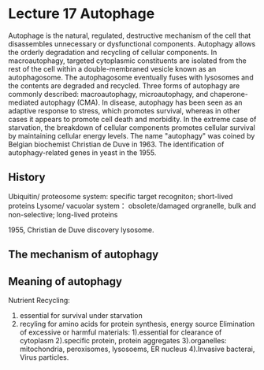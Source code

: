# Lecture 17 Autophage
Autophage is the natural, regulated, destructive mechanism of the cell that
disassembles unnecessary or dysfunctional components. Autophagy allows the
orderly degradation and recycling of cellular components. In macroautophagy,
targeted cytoplasmic constituents are isolated from the rest of the cell within
a double-membraned vesicle known as an autophagosome. The autophagosome
eventually fuses with lysosomes and the contents are degraded and recycled. Three
forms of autophagy are commonly described: macroautophagy, microautophagy, and
chaperone-mediated autophagy (CMA). In disease, autophagy has been seen
as an adaptive response to stress, which promotes survival, whereas in
other cases it appears to promote cell death and morbidity. In the extreme
case of starvation, the breakdown of cellular components promotes cellular
survival by maintaining cellular energy levels. The name "autophagy" was
coined by Belgian biochemist Christian de Duve in 1963. The identification
of autophagy-related genes in yeast in the 1955.

## History

Ubiquitin/ proteosome system:
        specific target recogniton; short-lived proteins
Lysome/ vacuolar system：
        obsolete/damaged orgranelle, bulk and non-selective; long-lived proteins

1955, Christian de Duve discovery lysosome.

## The mechanism of autophagy

## Meaning of autophagy
Nutrient Recycling:
  1) essential for survival under starvation
  2) recyling for amino acids for protein synthesis, energy source
Elimination of excessive or harmful materials:
  1).essential for clearance of cytoplasm
  2).specific protein, protein aggregates
  3).organelles: mitochondria, peroxisomes, lysosoems, ER nucleus
  4).Invasive bacterai, Virus particles.
